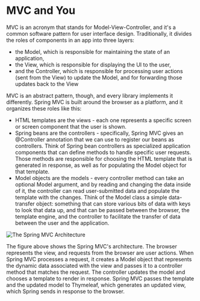 # MVC and You

MVC is an acronym that stands for Model-View-Controller, and it's a common software pattern for user interface design. Traditionally, it divides the roles of components in an app into three layers:

* the Model, which is responsible for maintaining the state of an application,
* the View, which is responsible for displaying the UI to the user,
* and the Controller, which is responsible for processing user actions (sent from the View) to update the Model, and for forwarding those updates back to the View


MVC is an abstract pattern, though, and every library implements it differently. Spring MVC is built around the browser as a platform, and it organizes these roles like this:

* HTML templates are the views - each one represents a specific screen or screen component that the user is shown.
* Spring beans are the controllers - specifically, Spring MVC gives an @Controller annotation that we can use to register our beans as controllers. Think of Spring bean controllers as specialized application components that can define methods to handle specific user requests. Those methods are responsible for choosing the HTML template that is generated in response, as well as for populating the Model object for that template.
* Model objects are the models - every controller method can take an optional Model argument, and by reading and changing the data inside of it, the controller can read user-submitted data and populate the template with the changes. Think of the Model class a simple data-transfer object: something that can store various bits of data with keys to look that data up, and that can be passed between the browser, the template engine, and the controller to facilitate the transfer of data between the user and the application.

![The Spring MVC Architecture](https://user-images.githubusercontent.com/77028341/219850637-ac0e09d6-2c0f-4239-a29e-79f9f7332d3e.png)

The figure above shows the Spring MVC's architecture. The browser represents the view, and requests from the browser are user actions. When Spring MVC processes a request, it creates a Model object that represents the dynamic data associated with the view and passes it to a controller method that matches the request. The controller updates the model and chooses a template to render in response. Spring MVC passes the template and the updated model to Thymeleaf, which generates an updated view, which Spring sends in response to the browser.


